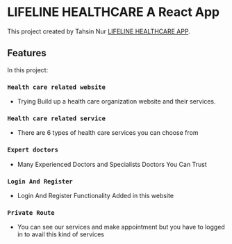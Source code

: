 # LIFELINE HEALTHCARE A React App

This project created by Tahsin Nur [LIFELINE HEALTHCARE APP](https://lifeline-healthcare.web.app/).

## Features

In this project:

### `Health care related website`

* Trying Build up a health care organization website and their services.

### `Health care related service`

* There are 6 types of health care services you can choose from 

### `Expert doctors`

* Many Experienced Doctors and Specialists Doctors You Can Trust

### `Login And Register`

* Login And Register Functionality Added in this website

### `Private Route`

* You can see our services and make appointment but you have to logged in to avail this kind of services
